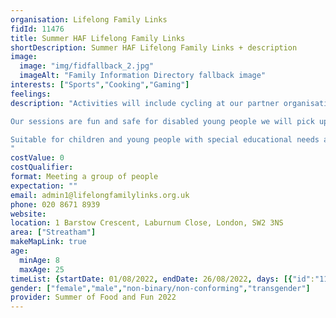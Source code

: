 ```yaml
---
organisation: Lifelong Family Links
fidId: 11476
title: Summer HAF Lifelong Family Links
shortDescription: Summer HAF Lifelong Family Links + description
image:
  image: "img/fidfallback_2.jpg"
  imageAlt: "Family Information Directory fallback image"
interests: ["Sports","Cooking","Gaming"]
feelings:
description: "Activities will include cycling at our partner organisation Wheels for Well-being, bowling, swimming, football, gym work, boating at Crystal Palace Boating Lake and adventure playground sessions at Willington Road. We will also offer fruit picking sessions and visits to Godstone Farm where participants will be encouraged to interact with the animals. In addition to our trained play staff, we will be using trained disability sports coaches from Active Living, Disability Sport Coach and Lambeth Sport.

Our sessions are fun and safe for disabled young people we will pick up and drop off young people.We will also offer practical cooking and baking sessions. In addition, we will lead and encourage discussions on healthy lifestyles. In recognition of the importance of healthy eating to SEND young people in particular, we will also offer advice to participants’ parents/carers on providing nutritious and low-cost food.

Suitable for children and young people with special educational needs and disabilities.
"
costValue: 0
costQualifier: 
format: Meeting a group of people
expectation: ""
email: admin1@lifelongfamilylinks.org.uk
phone: 020 8671 8939
website: 
location: 1 Barstow Crescent, Laburnum Close, London, SW2 3NS
area: ["Streatham"]
makeMapLink: true
age:
  minAge: 8
  maxAge: 25
timeList: {startDate: 01/08/2022, endDate: 26/08/2022, days: [{"id":"11476","fis_provider_name":"Summer HAF Lifelong Family Links","day":"Monday","start_time":"10:00 AM","end_time":"3:00 PM"},{"id":"11476","fis_provider_name":"Summer HAF Lifelong Family Links","day":"Tuesday","start_time":"10:00 AM","end_time":"3:00 PM"},{"id":"11476","fis_provider_name":"Summer HAF Lifelong Family Links","day":"Wednesday","start_time":"10:00 AM","end_time":"3:00 PM"},{"id":"11476","fis_provider_name":"Summer HAF Lifelong Family Links","day":"Thursday","start_time":"10:00 AM","end_time":"3:00 PM"}] }
gender: ["female","male","non-binary/non-conforming","transgender"]
provider: Summer of Food and Fun 2022
---
```



